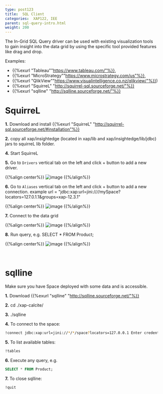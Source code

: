 ```yaml
---
type: post123
title:  SQL Client
categories:  XAP122, IEE
parent: sql-query-intro.html
weight: 200
---
```



The In-Grid SQL Query driver can be used with existing visualization tools to gain insight into the data grid by using the specific tool provided features like drag and drop.

Examples:

- {{%exurl "Tableau""https://www.tableau.com/"%}}, 
- {{%exurl "MicroStrategy""https://www.microstrategy.com/us"%}}, 
- {{%exurl "QlikView""https://www.visualintelligence.co.nz/qlikview/"%}}) 
- {{%exurl "SquirreL" "http://squirrel-sql.sourceforge.net/"%}}
- {{%exurl "sqlline" "http://sqlline.sourceforge.net/"%}}
 

 
# SquirreL

**1.** Download and install {{%exurl "SquirreL" "http://squirrel-sql.sourceforge.net/#installation"%}}

**2.** copy all xap/insightedge (located in xap/lib and xap/insightedge/lib/jdbc) jars to squirreL lib folder.

**4.** Start SquirreL

**5.** Go to `Drivers` vertical tab on the left and click + button to add a new driver.


{{%align center%}}
![image](/attachment_files/xap-sql/squirrel-driver.png)
{{%/align%}}

**6.** Go to `Aliases` vertical tab on the left and click + button to add a new connection.
     example url = "jdbc:xap:url=jini://*/*/mySpace?locators=127.0.1.1&groups=xap-12.3.1"

{{%align center%}}
![image](/attachment_files/xap-sql/squirrel-alias.png)
{{%/align%}}


**7.** Connect to the data grid

{{%align center%}}
![image](/attachment_files/xap-sql/squirrel-connect.png)
{{%/align%}}


**8.** Run query, e.g. SELECT * FROM Product;

{{%align center%}}
![image](/attachment_files/xap-sql/squirrel-query.png)
{{%/align%}}




<br>

# sqlline

Make sure you have Space deployed with some data and is accessible.


**1.** Download {{%exurl "sqlline" "http://sqlline.sourceforge.net/"%}}

**2.** cd ./xap-calcite/

**3.** ./sqlline

**4.** To connect to the space: 
```bash
!connect jdbc:xap:url=jini://*/*/space?locators=127.0.0.1 Enter credentials if your space is secured (or just press Return otherwise).
```

**5.** To list available tables: 

```bash
!tables
```

**6.** Execute any query, e.g. 

```sql
SELECT * FROM Product;
```
**7.** To close sqlline: 
```bash
!quit
```
